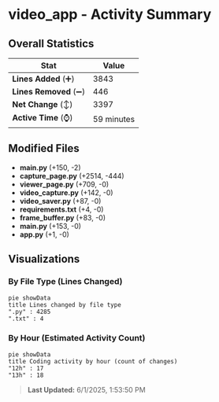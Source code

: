 # video_app - Activity Summary 

## Overall Statistics

| Stat                   | Value                                                             |
| ---------------------- | ----------------------------------------------------------------- |
| **Lines Added** (➕)   | 3843                                          |
| **Lines Removed** (➖) | 446                                        |
| **Net Change** (↕)    | 3397                |
| **Active Time** (⌚)   | 59 minutes |


## Modified Files
- **main.py** (+150, -2)
- **capture_page.py** (+2514, -444)
- **viewer_page.py** (+709, -0)
- **video_capture.py** (+142, -0)
- **video_saver.py** (+87, -0)
- **requirements.txt** (+4, -0)
- **frame_buffer.py** (+83, -0)
- **main.py** (+153, -0)
- **app.py** (+1, -0)

## Visualizations

### By File Type (Lines Changed)

```mermaid
pie showData
title Lines changed by file type
".py" : 4285
".txt" : 4
```

### By Hour (Estimated Activity Count)

```mermaid
pie showData
title Coding activity by hour (count of changes)
"12h" : 17
"13h" : 18
```


> **Last Updated:** 6/1/2025, 1:53:50 PM